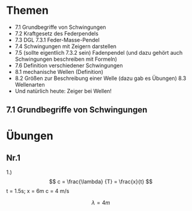 # Themen
- 7.1 Grundbegriffe von Schwingungen 
- 7.2 Kraftgesetz des Federpendels 
- 7.3 DGL 7.3.1 Feder-Masse-Pendel 
- 7.4 Schwingungen mit Zeigern darstellen 
- 7.5 (sollte eigentlich 7.3.2 sein) Fadenpendel (und dazu gehört auch Schwingungen beschreiben mit Formeln) 
- 7.6 Definition verschiedener Schwingungen 
- 8.1 mechanische Wellen (Definition) 
- 8.2 Größen zur Beschreibung einer Welle (dazu gab es Übungen) 8.3 Wellenarten 
- Und natürlich heute: Zeiger bei Wellen!

## 7.1 Grundbegriffe von Schwingungen





# Übungen
## Nr.1 
1.) 
$$ 
c = \frac{\lambda} {T} = \frac{x}{t}
$$
t = 1.5s; x = 6m
c = 4 m/s

$$ \lambda = 4m$$
